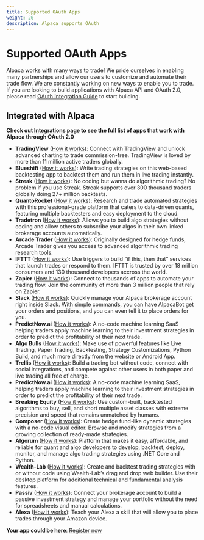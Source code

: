 ```yaml
---
title: Supported OAuth Apps
weight: 20
description: Alpaca supports OAuth
---
```


# Supported OAuth Apps

Alpaca works with many ways to trade! We pride ourselves in enabling many partnerships and allow our users to customize and automate their trade flow. We are constantly working on new ways to enable you to trade. If you are looking to build applications with Alpaca API and OAuth 2.0, please read [OAuth Integration Guide](./guide.md) to start building.

## Integrated with Alpaca

**Check out [Integrations page](https://alpaca.markets/integrations) to see the full list of apps that work with Alpaca through OAuth 2.0**

- **TradingView** ([How it works](https://tradingview.com/broker/Alpaca)): Connect with TradingView and unlock advanced charting to trade commission-free. TradingView is loved by more than 11 million active traders globally.
- **Blueshift** ([How it works](https://blueshift.quantinsti.com/)): Write trading strategies on this web-based backtesting app to backtest them and run them in live trading instantly.
- **Streak** ([How it works](https://blog.streak.world/2020/06/22/introducing-alpaca-on-streak-with-0-commission-trading/)): No coding but wanna do algorithmic trading? No problem if you use Streak. Streak supports over 300 thousand traders globally doing 27+ million backtests.
- **QuantoRocket** ([How it works](https://www.quantrocket.com/alpaca/)): Research and trade automated strategies with this professional-grade platform that caters to data-driven quants, featuring multiple backtesters and easy deployment to the cloud.
- **Tradetron** ([How it works](https://www.youtube.com/watch?v=nzLcNJDeP74&feature=youtu.be)): Allows you to build algo strategies without coding and allow others to subscribe your algos in their own linked brokerage accounts automatically.
- **Arcade Trader** ([How it works](https://medium.com/@arcade_trader/algorithmic-trading-for-beginners-part-1-d6589d4beb05)): Originally designed for hedge funds, Arcade Trader gives you access to advanced algorithmic trading research tools.
- **IFTTT** ([How it works](https://ifttt.com/alpaca)): Use triggers to build “if this, then that” services that launch trades or respond to them. IFTTT is trusted by over 18 million consumers and 130 thousand developers accross the world.
- **Zapier** ([How it works](https://zapier.com/apps/alpaca/integrations)): Connect to thousands of apps to automate your trading flow. Join the community of more than 3 million people that rely on Zapier.
- **Slack** ([How it works](https://alpaca.markets/docs/alpaca-works-with/alpaca-for-slack/)): Quickly manage your Alpaca brokerage account right inside Slack. With simple commands, you can have AlpacaBot get your orders and positions, and you can even tell it to place orders for you.
- **PredictNow.ai** ([How it works](./predictnow)): A no-code machine learning SaaS helping traders apply machine learning to their investment strategies in order to predict the profitability of their next trade.
- **Algo Bulls** ([How it works](https://help.algobulls.com/broker/alpaca/)): Make use of powerful features like Live Trading, Paper Trading, Backtesting, Strategy Customizations, Python Build, and much more directly from the website or Android App.
- **Trellis** ([How it works](https://www.trytrellis.co/)): Build a trading bot without code, connect with social integrations, and compete against other users in both paper and live trading all free of charge.
- **PredictNow.ai** ([How it works](https://www.predictnow.ai/)): A no-code machine learning SaaS, helping traders apply machine learning to their investment strategies in order to predict the profitability of their next trade.
- **Breaking Equity** ([How it works](https://www.breakingequity.com/)): Use custom-built, backtested algorithms to buy, sell, and short multiple asset classes with extreme precision and speed that remains unmatched by humans.
- **Composer** ([How it works](https://www.composer.trade/)): Create hedge fund-like dynamic strategies with a no-code visual editor. Browse and modify strategies from a growing collection of ready-made strategies.
- **Algorum** ([How it works](https://algorumsoftware.com/)): Platform that makes it easy, affordable, and reliable for quant and algo developers to develop, backtest, deploy, monitor, and manage algo trading strategies using .NET Core and Python.
- **Wealth-Lab** ([How it works](https://www.wealth-lab.com/)): Create and backtest trading strategies with or without code using Wealth-Lab’s drag and drop web builder. Use their desktop platform for additional technical and fundamental analysis features.
- **Passiv** ([How it works](https://alpaca.markets/learn/porting-passiv-to-alpaca-a-devs-perspective/)): Connect your brokerage account to build a passive investment strategy and manage your portfolio without the need for spreadsheets and manual calculations.
- **Alexa** ([How it works](https://alpaca.markets/learn/amazon-alexa-execute-trades/)): Teach your Alexa a skill that will allow you to place trades through your Amazon device.

**Your app could be here**: [Register now](https://app.alpaca.markets/brokerage/apps/edit/create)
